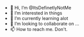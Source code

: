 - 👋 Hi, I’m @ItsDefinetlyNotMe
- 👀 I’m interested in things
- 🌱 I’m currently learning alot
- 💞️ I’m looking to collaborate on ...
- 📫 How to reach me. Don't.

<!---
ItsDefinetlyNotMe/ItsDefinetlyNotMe is a ✨ special ✨ repository because its `README.md` (this file) appears on your GitHub profile.
You can click the Preview link to take a look at your changes.
--->

